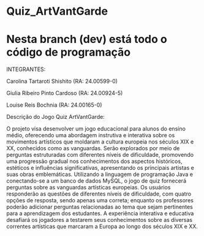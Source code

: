 # Quiz_ArtVantGarde

# Nesta branch (dev) está todo o código de programação

INTEGRANTES: 

Carolina Tartaroti Shishito (RA: 24.00599-0)

Giulia Ribeiro Pinto Cardoso (RA: 24.00924-5)

Louise Reis Bochnia (RA: 24.00165-0)

Descrição do Jogo Quiz ArtVantGarde:

O projeto visa desenvolver um jogo educacional para alunos do ensino médio, oferecendo uma abordagem instrutiva e interativa sobre os movimentos artísticos que moldaram 
a cultura europeia nos séculos XIX e XX, conhecidos como as vanguardas. Serão explorados por meio de perguntas estruturadas com diferentes níveis de dificuldade, promovendo 
uma progressão gradual nos conhecimentos dos aspectos históricos, estéticos e influências significativas, apresentando os principais artistas e suas obras emblemáticas. 
Utilizando a linguagem de programação Java e conectando-se a um banco de dados MySQL, o jogo de quiz fornecerá perguntas sobre as vanguardas artísticas europeias. Os usuários 
responderão as questões de diferentes níveis de dificuldade, com quatro opções de resposta, sendo apenas uma correta; enquanto os professores poderão adicionar perguntas relacionadas
ao tema que sejam pertinentes para a aprendizagem dos estudantes. A experiência interativa e educativa desafiará os jogadores a testarem seus conhecimentos sobre as diversas correntes
artísticas que marcaram a Europa ao longo dos séculos XIX e XX.

